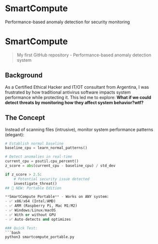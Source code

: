 # SmartCompute
Performance-based anomaly detection for security monitoring
# SmartCompute

> My first GitHub repository - Performance-based anomaly detection system

## Background

As a Certified Ethical Hacker and IT/OT consultant from Argentina, I was frustrated by how traditional antivirus software impacts system performance while protecting it. This led me to explore: **What if we could detect threats by monitoring how they affect system behavior?wtf?**

## The Concept

Instead of scanning files (intrusive), monitor system performance patterns (elegant):

```python
# Establish normal baseline
baseline_cpu = learn_normal_patterns()

# Detect anomalies in real-time
current_cpu = psutil.cpu_percent()
z_score = abs(current_cpu - baseline_cpu) / std_dev

if z_score > 2.5:
    # Potential security issue detected
    investigate_threat()
## 🚀 NEW: Portable Edition

**SmartCompute Portable** - Works on ANY system:
- ✅ x86/x64 (Intel/AMD)  
- ✅ ARM (Raspberry Pi, Mac M1/M2)
- ✅ Windows/Linux/macOS
- ✅ With or without GPU
- ✅ Auto-detects and optimizes

### Quick Test:
```bash
python3 smartcompute_portable.py
